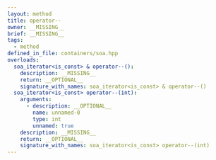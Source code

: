 ```yaml
---
layout: method
title: operator--
owner: __MISSING__
brief: __MISSING__
tags:
  - method
defined_in_file: containers/soa.hpp
overloads:
  soa_iterator<is_const> & operator--():
    description: __MISSING__
    return: __OPTIONAL__
    signature_with_names: soa_iterator<is_const> & operator--()
  soa_iterator<is_const> operator--(int):
    arguments:
      - description: __OPTIONAL__
        name: unnamed-0
        type: int
        unnamed: true
    description: __MISSING__
    return: __OPTIONAL__
    signature_with_names: soa_iterator<is_const> operator--(int)
---
```

